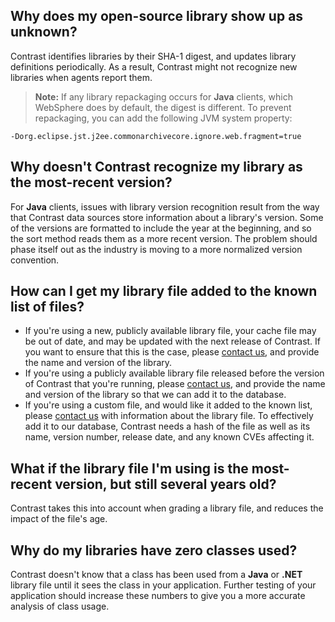 <!--
title: "Libraries"
description: "Library recognition issues"
tags: "troubleshoot setup FAQ library"
-->

## Why does my open-source library show up as unknown?

Contrast identifies libraries by their SHA-1 digest, and updates library definitions periodically. As a result, Contrast might not recognize new libraries when agents report them. 

> **Note:** If any library repackaging occurs for **Java** clients, which WebSphere does by default, the digest is different. To prevent repackaging, you can add the following JVM system property:
```
-Dorg.eclipse.jst.j2ee.commonarchivecore.ignore.web.fragment=true
``` 

## Why doesn't Contrast recognize my library as the most-recent version?

For **Java** clients, issues with library version recognition result from the way that Contrast data sources store information about a library's version. Some of the versions are formatted to include the year at the beginning, and so the sort method reads them as a more recent version. The problem should phase itself out as the industry is moving to a more normalized version convention.

## How can I get my library file added to the known list of files?

* If you're using a new, publicly available library file, your cache file may be out of date, and may be updated with the next release of Contrast. If you want to ensure that this is the case, please [contact us](mailto:bugs@contrastsecurity.com), and provide the name and version of the library.
* If you're using a publicly available library file released before the version of Contrast that you're running, please [contact us](mailto:bugs@contrastsecurity.com), and provide the name and version of the library so that we can add it to the database.
* If you're using a custom file, and would like it added to the known list, please [contact us](mailto:bugs@contrastsecurity.com) with information about the library file. To effectively add it to our database, Contrast needs a hash of the file as well as its name, version number, release date, and any known CVEs affecting it.

## What if the library file I'm using is the most-recent version, but still several years old?

Contrast takes this into account when grading a library file, and reduces the impact of the file's age.

## Why do my libraries have zero classes used?

Contrast doesn't know that a class has been used from a **Java** or **.NET** library file until it sees the class in your application. Further testing of your application should increase these numbers to give you a more accurate analysis of class usage.